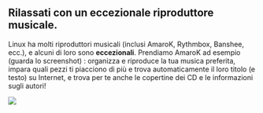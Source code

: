 

<div id="corps">

<h2>Rilassati con un eccezionale riproduttore musicale.</h2>

Linux ha molti riproduttori musicali (inclusi AmaroK, Rythmbox, Banshee, 
ecc.), e alcuni di loro sono <b>eccezionali</b>. Prendiamo AmaroK ad esempio 
(guarda lo screenshot) : organizza e riproduce la tua musica preferita, impara 
quali pezzi ti piacciono di più e trova automaticamente il loro titolo (e testo) 
su Internet, e trova per te anche le copertine dei CD e le informazioni sugli autori!

<img src="Images/amarok.png" />

</div>



